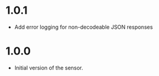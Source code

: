 # 1.0.1

- Add error logging for non-decodeable JSON responses

# 1.0.0

- Initial version of the sensor.
